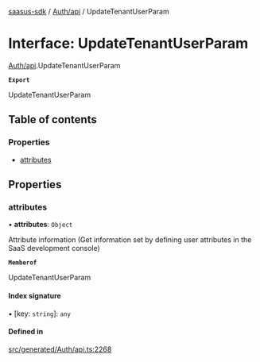 [saasus-sdk](../README.md) / [Auth/api](../modules/Auth_api.md) / UpdateTenantUserParam

# Interface: UpdateTenantUserParam

[Auth/api](../modules/Auth_api.md).UpdateTenantUserParam

**`Export`**

UpdateTenantUserParam

## Table of contents

### Properties

- [attributes](Auth_api.UpdateTenantUserParam.md#attributes)

## Properties

### attributes

• **attributes**: `Object`

Attribute information (Get information set by defining user attributes in the SaaS development console)

**`Memberof`**

UpdateTenantUserParam

#### Index signature

▪ [key: `string`]: `any`

#### Defined in

[src/generated/Auth/api.ts:2268](https://github.com/saasus-platform/saasus-sdk-javascript/blob/6b95732/src/generated/Auth/api.ts#L2268)
